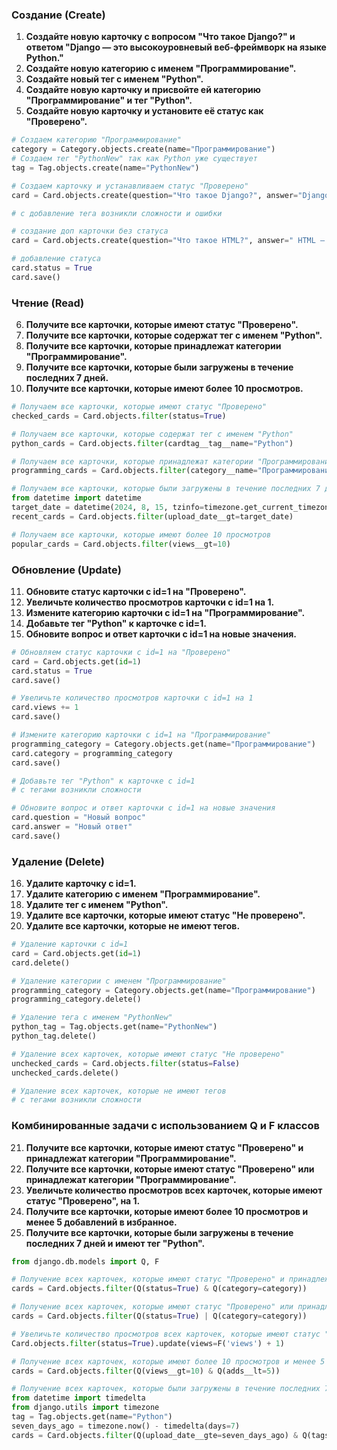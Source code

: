 ### Создание (Create)
1. **Создайте новую карточку с вопросом "Что такое Django?" и ответом "Django — это высокоуровневый веб-фреймворк на языке Python."**
2. **Создайте новую категорию с именем "Программирование".**
3. **Создайте новый тег с именем "Python".**
4. **Создайте новую карточку и присвойте ей категорию "Программирование" и тег "Python".**
5. **Создайте новую карточку и установите её статус как "Проверено".**

```python
# Создаем категорию "Программирование"
category = Category.objects.create(name="Программирование")
# Создаем тег "PythonNew" так как Python уже существует
tag = Tag.objects.create(name="PythonNew")

# Создаем карточку и устанавливаем статус "Проверено"
card = Card.objects.create(question="Что такое Django?", answer="Django — это высокоуровневый веб-фреймворк на языке Python.", category=category, status=True)

# с добавление тега возникли сложности и ошибки

# создание доп карточки без статуса
card = Card.objects.create(question="Что такое HTML?", answer=" HTML — это язык разметки для создания веб-страниц.", category=category)

# добавление статуса
card.status = True
card.save()
```

### Чтение (Read)
6. **Получите все карточки, которые имеют статус "Проверено".**
7. **Получите все карточки, которые содержат тег с именем "Python".**
8. **Получите все карточки, которые принадлежат категории "Программирование".**
9. **Получите все карточки, которые были загружены в течение последних 7 дней.**
10. **Получите все карточки, которые имеют более 10 просмотров.**

```python
# Получаем все карточки, которые имеют статус "Проверено"
checked_cards = Card.objects.filter(status=True)

# Получаем все карточки, которые содержат тег с именем "Python"
python_cards = Card.objects.filter(cardtag__tag__name="Python")

# Получаем все карточки, которые принадлежат категории "Программирование"
programming_cards = Card.objects.filter(category__name="Программирование")

# Получаем все карточки, которые были загружены в течение последних 7 дней
from datetime import datetime
target_date = datetime(2024, 8, 15, tzinfo=timezone.get_current_timezone())
recent_cards = Card.objects.filter(upload_date__gt=target_date)

# Получаем все карточки, которые имеют более 10 просмотров
popular_cards = Card.objects.filter(views__gt=10)
```

### Обновление (Update)
11. **Обновите статус карточки с id=1 на "Проверено".**
12. **Увеличьте количество просмотров карточки с id=1 на 1.**
13. **Измените категорию карточки с id=1 на "Программирование".**
14. **Добавьте тег "Python" к карточке с id=1.**
15. **Обновите вопрос и ответ карточки с id=1 на новые значения.**


```python
# Обновляем статус карточки с id=1 на "Проверено"
card = Card.objects.get(id=1)
card.status = True
card.save()

# Увеличьте количество просмотров карточки с id=1 на 1
card.views += 1
card.save()

# Измените категорию карточки с id=1 на "Программирование"
programming_category = Category.objects.get(name="Программирование")
card.category = programming_category
card.save()

# Добавьте тег "Python" к карточке с id=1
# с тегами возникли сложности

# Обновите вопрос и ответ карточки с id=1 на новые значения
card.question = "Новый вопрос"
card.answer = "Новый ответ"
card.save()
```

### Удаление (Delete)
16. **Удалите карточку с id=1.**
17. **Удалите категорию с именем "Программирование".**
18. **Удалите тег с именем "Python".**
19. **Удалите все карточки, которые имеют статус "Не проверено".**
20. **Удалите все карточки, которые не имеют тегов.**

```python
# Удаление карточки с id=1
card = Card.objects.get(id=1)
card.delete()

# Удаление категории с именем "Программирование"
programming_category = Category.objects.get(name="Программирование")
programming_category.delete()

# Удаление тега с именем "PythonNew"
python_tag = Tag.objects.get(name="PythonNew")
python_tag.delete()

# Удаление всех карточек, которые имеют статус "Не проверено"
unchecked_cards = Card.objects.filter(status=False)
unchecked_cards.delete()

# Удаление всех карточек, которые не имеют тегов
# с тегами возникли сложности
```

### Комбинированные задачи с использованием Q и F классов
21. **Получите все карточки, которые имеют статус "Проверено" и принадлежат категории "Программирование".**
22. **Получите все карточки, которые имеют статус "Проверено" или принадлежат категории "Программирование".**
23. **Увеличьте количество просмотров всех карточек, которые имеют статус "Проверено", на 1.**
24. **Получите все карточки, которые имеют более 10 просмотров и менее 5 добавлений в избранное.**
25. **Получите все карточки, которые были загружены в течение последних 7 дней и имеют тег "Python".**

```python
from django.db.models import Q, F

# Получение всех карточек, которые имеют статус "Проверено" и принадлежат категории "Программирование"
cards = Card.objects.filter(Q(status=True) & Q(category=category))

# Получение всех карточек, которые имеют статус "Проверено" или принадлежат категории "Программирование"
cards = Card.objects.filter(Q(status=True) | Q(category=category))

# Увеличьте количество просмотров всех карточек, которые имеют статус "Проверено", на 1
Card.objects.filter(status=True).update(views=F('views') + 1)

# Получение всех карточек, которые имеют более 10 просмотров и менее 5 добавлений в избранное
cards = Card.objects.filter(Q(views__gt=10) & Q(adds__lt=5))

# Получение всех карточек, которые были загружены в течение последних 7 дней и имеют тег "Python"
from datetime import timedelta
from django.utils import timezone
tag = Tag.objects.get(name="Python")
seven_days_ago = timezone.now() - timedelta(days=7)
cards = Card.objects.filter(Q(upload_date__gte=seven_days_ago) & Q(tags=tag))